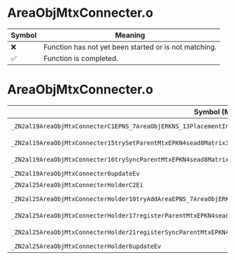 # AreaObjMtxConnecter.o
| Symbol | Meaning 
| ------------- | ------------- 
| :x: | Function has not yet been started or is not matching. 
| :white_check_mark: | Function is completed. 


# AreaObjMtxConnecter.o
| Symbol (Mangled) | Symbol (Demangled) | Decompiled? |
| ------------- |  ------------- | ------------- |
| `_ZN2al19AreaObjMtxConnecterC1EPNS_7AreaObjERKNS_13PlacementInfoE` | `al::AreaObjMtxConnecter::AreaObjMtxConnecter(al::AreaObj *,al::PlacementInfo const&)` | :x: |
| `_ZN2al19AreaObjMtxConnecter15trySetParentMtxEPKN4sead8Matrix34IfEERKNS_13PlacementInfoEPKNS_13ValidatorBaseE` | `al::AreaObjMtxConnecter::trySetParentMtx(sead::Matrix34<float> const*,al::PlacementInfo const&,al::ValidatorBase const*)` | :x: |
| `_ZN2al19AreaObjMtxConnecter16trySyncParentMtxEPKN4sead8Matrix34IfEERKNS_13PlacementInfoEPKNS_13ValidatorBaseE` | `al::AreaObjMtxConnecter::trySyncParentMtx(sead::Matrix34<float> const*,al::PlacementInfo const&,al::ValidatorBase const*)` | :x: |
| `_ZN2al19AreaObjMtxConnecter6updateEv` | `al::AreaObjMtxConnecter::update(void)` | :x: |
| `_ZN2al25AreaObjMtxConnecterHolderC2Ei` | `al::AreaObjMtxConnecterHolder::AreaObjMtxConnecterHolder(int)` | :x: |
| `_ZN2al25AreaObjMtxConnecterHolder10tryAddAreaEPNS_7AreaObjERKNS_13PlacementInfoE` | `al::AreaObjMtxConnecterHolder::tryAddArea(al::AreaObj *,al::PlacementInfo const&)` | :x: |
| `_ZN2al25AreaObjMtxConnecterHolder17registerParentMtxEPKN4sead8Matrix34IfEERKNS_13PlacementInfoEPKNS_13ValidatorBaseE` | `al::AreaObjMtxConnecterHolder::registerParentMtx(sead::Matrix34<float> const*,al::PlacementInfo const&,al::ValidatorBase const*)` | :x: |
| `_ZN2al25AreaObjMtxConnecterHolder21registerSyncParentMtxEPKN4sead8Matrix34IfEERKNS_13PlacementInfoEPKNS_13ValidatorBaseE` | `al::AreaObjMtxConnecterHolder::registerSyncParentMtx(sead::Matrix34<float> const*,al::PlacementInfo const&,al::ValidatorBase const*)` | :x: |
| `_ZN2al25AreaObjMtxConnecterHolder6updateEv` | `al::AreaObjMtxConnecterHolder::update(void)` | :x: |
